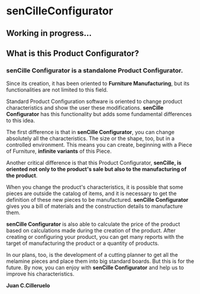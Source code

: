 # senCilleConfigurator

## Working in progress...

## What is this Product Configurator? 

### senCille Configurator is a standalone Product Configurator. 

Since its creation, it has been oriented to **Furniture Manufacturing**, but its functionalities are not limited to this field.

Standard Product Configuration software is oriented to change product characteristics and show the user these modifications. **senCille Configurator** has this functionality but adds some fundamental differences to this idea. 

The first difference is that in **senCille Configurator**, you can change absolutely all the characteristics. The size or the shape, too, but in a controlled environment. This means you can create, beginning with a Piece of Furniture, **infinite variants** of this Piece. 

Another critical difference is that this Product Configurator, **senCille, is oriented not only to the product's sale but also to the manufacturing of the product**. 

When you change the product's characteristics, it is possible that some pieces are outside the catalog of items, and it is necessary to get the definition of these new pieces to be manufactured. **senCille Configurator** gives you a bill of materials and the construction details to manufacture them. 


**senCille Configurator** is also able to calculate the price of the product based on calculations made during the creation of the product.
After creating or configuring your product, you can get many reports with the target of manufacturing the product or a quantity of products. 


In our plans, too, is the development of a cutting planner to get all the melamine pieces and place them into big standard boards. But this is for the future. 
By now, you can enjoy with **senCille Configurator** and help us to improve his characteristics. 


**Juan C.Cilleruelo** 


